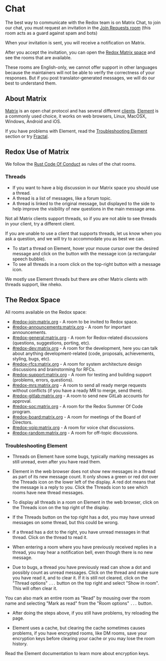 # Chat

The best way to communicate with the Redox team is on Matrix Chat, to join our chat, you must request an invitation in the [Join Requests room](https://matrix.to/#/#redox-join:matrix.org) (this room acts as a guard against spam and bots)

When your invitation is sent, you will receive a notification on Matrix.

After you accept the invitation, you can open the [Redox Matrix space](https://matrix.to/#/#redox:matrix.org) and see the rooms that are available.

These rooms are English-only, we cannot offer support in other languages because the maintainers will not be able to verify the correctness of your responses. But if you post translator-generated messages, we will do our best to understand them.

## About Matrix

[Matrix](https://en.wikipedia.org/wiki/Matrix_(protocol)) is an open chat protocol and has several different [clients](https://matrix.org/ecosystem/clients/). [Element](https://element.io/) is a commonly used choice, it works on web browsers, Linux, MacOSX, Windows, Android and iOS.

If you have problems with Element, read the [Troubleshooting Element](#troubleshooting-element) section or try [Fractal](https://gitlab.gnome.org/World/fractal).

## Redox Use of Matrix

We follow the [Rust Code Of Conduct](https://www.rust-lang.org/policies/code-of-conduct) as rules of the chat rooms.

### Threads

- If you want to have a big discussion in our Matrix space you should use a thread.
- A thread is a list of messages, like a forum topic.
- A thread is linked to the original message, but displayed to the side to help improve the visibility of new questions in the main message area.

Not all Matrix clients support threads, so if you are not able to see threads in your client, try a different client.

If you are unable to use a client that supports threads, let us know when you ask a question, and we will try to accommodate you as best we can.

- To start a thread on Element, hover your mouse cursor over the desired message and click on the button with the message icon (a rectangular speech bubble).
- To see all threads in a room click on the top-right button with a message icon.

We mostly use Element threads but there are other Matrix clients with threads support, like nheko.

## The Redox Space

All rooms available on the Redox space:

- [#redox-join:matrix.org](https://matrix.to/#/#redox-join:matrix.org) - A room to be invited to Redox space.
- [#redox-announcements:matrix.org](https://matrix.to/#/#redox-announcements:matrix.org) - A room for important announcements.
- [#redox-general:matrix.org](https://matrix.to/#/#redox-general:matrix.org) - A room for Redox-related discussions (questions, suggestions, porting, etc).
- [#redox-dev:matrix.org](https://matrix.to/#/#redox-dev:matrix.org) - A room for the development, here you can talk about anything development-related (code, proposals, achievements, styling, bugs, etc).
- [#redox-rfcs:matrix.org](https://matrix.to/#/#redox-rfcs:matrix.org) - A room for system architecture design discussions and brainstorming for RFCs.
- [#redox-support:matrix.org](https://matrix.to/#/#redox-support:matrix.org) - A room for testing and building support (problems, errors, questions).
- [#redox-mrs:matrix.org](https://matrix.to/#/#redox-mrs:matrix.org) - A room to send all ready merge requests without conflicts  (if you have a ready MR to merge, send there).
- [#redox-gitlab:matrix.org](https://matrix.to/#/#redox-gitlab:matrix.org) - A room to send new GitLab accounts for approval.
- [#redox-soc:matrix.org](https://matrix.to/#/#redox-soc:matrix.org) - A room for the Redox Summer Of Code program.
- [#redox-board:matrix.org](https://matrix.to/#/#redox-board:matrix.org) - A room for meetings of the Board of Directors.
- [#redox-voip:matrix.org](https://matrix.to/#/#redox-voip:matrix.org) - A room for voice chat discussions.
- [#redox-random:matrix.org](https://matrix.to/#/#redox-random:matrix.org) - A room for off-topic discussions.

### Troubleshooting Element

- Threads on Element have some bugs, typically marking messages as still unread, even after you have read them.

- Element in the web browser does not show new messages in a thread as part of its new message count. It only shows a green or red dot over the Threads icon on the lower left of the display. A red dot means that the message is a reply to you. Click the Threads icon to see which rooms have new thread messages.

- To display all threads in a room on Element in the web browser, click on the Threads icon on the top right of the display.

- If the Threads button on the top right has a dot, you may have unread messages on some thread, but this could be wrong.

- If a thread has a dot to the right, you have unread messages in that thread. Click on the thread to read it.

- When entering a room where you have previously received replies in a thread, you may hear a notification bell, even though there is no new message.

- Due to bugs, a thread you have previously read can show a dot and possibly count as unread messages. Click on the thread and make sure you have read it, and  to clear it. If it is still not cleared, click on the "Thread options" `...` button on the top right and select "Show in room". This will often clear it.

You can also mark an entire room as "Read" by mousing over the room name and selecting "Mark as read" from the "Room options" `...` button.

- After doing the steps above, if you still have problems, try reloading the page.

- Element uses a cache, but clearing the cache sometimes causes problems, if you have encrypted rooms, like DM rooms, save your encryption keys before clearing your cache or you may lose the room history.

Read the Element documentation to learn more about encryption keys.
